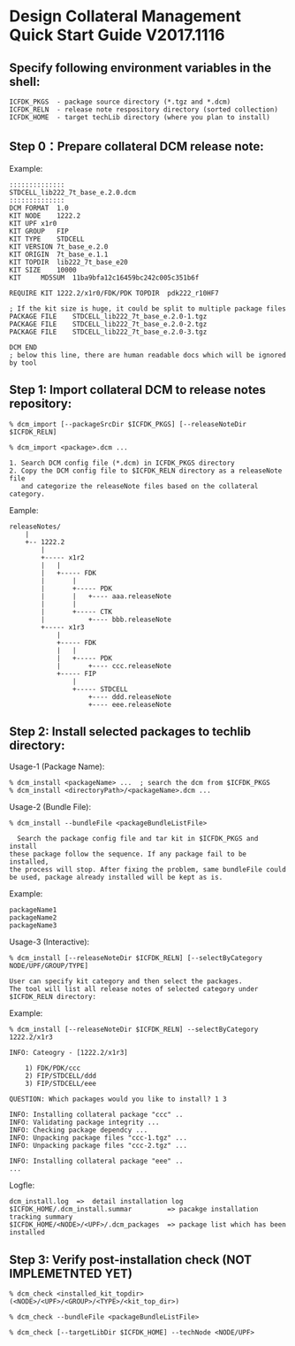 # Design Collateral Management Quick Start Guide V2017.1116

## Specify following environment variables in the shell:

	ICFDK_PKGS	- package source directory (*.tgz and *.dcm)
	ICFDK_RELN	- release note respository directory (sorted collection)
	ICFDK_HOME	- target techLib directory (where you plan to install)

## Step 0：Prepare collateral DCM release note:

Example:
	
	::::::::::::::
	STDCELL_lib222_7t_base_e.2.0.dcm
	::::::::::::::
	DCM	FORMAT	1.0
	KIT	NODE	1222.2
	KIT	UPF	x1r0
	KIT	GROUP	FIP
	KIT	TYPE	STDCELL
	KIT	VERSION	7t_base_e.2.0
	KIT	ORIGIN	7t_base_e.1.1
	KIT	TOPDIR	lib222_7t_base_e20
	KIT	SIZE	10000
	KIT     MD5SUM	11ba9bfa12c16459bc242c005c351b6f

	REQUIRE	KIT	1222.2/x1r0/FDK/PDK	TOPDIR	pdk222_r10HF7

	; If the kit size is huge, it could be split to multiple package files
	PACKAGE	FILE	STDCELL_lib222_7t_base_e.2.0-1.tgz  
	PACKAGE	FILE	STDCELL_lib222_7t_base_e.2.0-2.tgz  
	PACKAGE	FILE	STDCELL_lib222_7t_base_e.2.0-3.tgz  

	DCM END 
	; below this line, there are human readable docs which will be ignored by tool

## Step 1: Import collateral DCM to release notes repository:

	% dcm_import [--packageSrcDir $ICFDK_PKGS] [--releaseNoteDir $ICFDK_RELN]

	% dcm_import <package>.dcm ...

	1. Search DCM config file (*.dcm) in ICFDK_PKGS directory 
	2. Copy the DCM config file to $ICFDK_RELN directory as a releaseNote file
	   and categorize the releaseNote files based on the collateral category.

  Eample:

	releaseNotes/
		|
		+-- 1222.2
			|
			+----- x1r2
			|	|
			|	+----- FDK
			|		|
			|		+----- PDK
			|		|	+---- aaa.releaseNote
			|		|
			|		+----- CTK
			|			+---- bbb.releaseNote
			+----- x1r3
				|
				+----- FDK
				|	|
				|	+----- PDK
				|		+---- ccc.releaseNote
				+----- FIP
					|
					+----- STDCELL
						+---- ddd.releaseNote
						+---- eee.releaseNote


## Step 2: Install selected packages to techlib directory:

  Usage-1 (Package Name):

	% dcm_install <packageName> ...  ; search the dcm from $ICFDK_PKGS
	% dcm_install <directoryPath>/<packageName>.dcm ...


  Usage-2 (Bundle File):

	% dcm_install --bundleFile <packageBundleListFile>

	  Search the package config file and tar kit in $ICFDK_PKGS and install 
	these package follow the sequence. If any package fail to be installed,
	the process will stop. After fixing the problem, same bundleFile could
	be used, package already installed will be kept as is.

  Example:

	packageName1
	packageName2
	packageName3


  Usage-3 (Interactive):

	% dcm_install [--releaseNoteDir $ICFDK_RELN] [--selectByCategory NODE/UPF/GROUP/TYPE]

	User can specify kit category and then select the packages.
	The tool will list all release notes of selected category under $ICFDK_RELN directory:

  Example:

	% dcm_install [--releaseNoteDir $ICFDK_RELN] --selectByCategory 1222.2/x1r3

	INFO: Cateogry - [1222.2/x1r3] 

		1) FDK/PDK/ccc
		2) FIP/STDCELL/ddd
		3) FIP/STDCELL/eee

	QUESTION: Which packages would you like to install? 1 3

	INFO: Installing collateral package "ccc" ..
	INFO: Validating package integrity ...
	INFO: Checking package dependcy ...
	INFO: Unpacking package files "ccc-1.tgz" ...
	INFO: Unpacking package files "ccc-2.tgz" ...

	INFO: Installing collateral package "eee" ..
	...

  Logfle:

	dcm_install.log  =>  detail installation log 
	$ICFDK_HOME/.dcm_install.summar         => pacakge installation tracking summary
	$ICFDK_HOME/<NODE>/<UPF>/.dcm_packages  => package list which has been installed


## Step 3: Verify post-installation check (NOT IMPLEMETNTED YET)

	% dcm_check <installed_kit_topdir>    (<NODE>/<UPF>/<GROUP>/<TYPE>/<kit_top_dir>)

	% dcm_check --bundleFile <packageBundleListFile>

	% dcm_check [--targetLibDir $ICFDK_HOME] --techNode <NODE/UPF>

